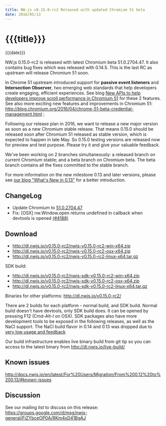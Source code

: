 ```yaml
---
title: NW.js v0.15.0-rc2 Released with updated Chromium 51 beta
date: 2016/05/13
---
```

# {{{title}}}
{{{date}}}

NW.js 0.15.0-rc2 is released with latest Chromium beta 51.0.2704.47. It also contains bug fixes which was released with 0.14.5. This is the last RC as upstream will release Chromium 51 soon.

In Chrome 51 upstream introduced support for **passive event listeners** and **Intersection Observer**, two emerging web standards that help developers create engaging, efficient experiences. See blog [New APIs to help developers improve scroll performance in Chromium 51](http://blog.chromium.org/2016/05/new-apis-to-help-developers-improve.html) for these 2 features. See also more exciting new features and improvements in Chromium 51: http://blog.chromium.org/2016/04/chrome-51-beta-credential-management.html ;

Following our release plan in 2016, we want to release a new major version as soon as a new Chromium stable release. That means 0.15.0 should be released soon after Chromium 51 released as stable version, which is expected to happen in late May. So 0.15.0 testing versions are released now for preview and test purpose. Please try it and give your valuable feedback.

We've been working on 2 branches simultaneously: a released branch on current Chromium stable; and a beta branch on Chromium beta. The beta branch contains all the fixes committed to the stable branch.

For more information on the new milestone 0.13 and later versions, please see [our blog "What's New in 0.13"](/blog/whats-new-in-0.13) for a better introduction.

## ChangeLog

- Update Chromium to [51.0.2704.47](http://googlechromereleases.blogspot.com/2016/05/beta-channel-update_12.html)
- Fix: [OSX] nw.Window.open returns undefined in callback when devtools is opened [(#4188)](https://github.com/nwjs/nw.js/issues/4188)

## Download 

* http://dl.nwjs.io/v0.15.0-rc2/nwjs-v0.15.0-rc2-win-x64.zip 
* http://dl.nwjs.io/v0.15.0-rc2/nwjs-v0.15.0-rc2-osx-x64.zip 
* http://dl.nwjs.io/v0.15.0-rc2/nwjs-v0.15.0-rc2-linux-x64.tar.gz 

SDK build: 
* http://dl.nwjs.io/v0.15.0-rc2/nwjs-sdk-v0.15.0-rc2-win-x64.zip 
* http://dl.nwjs.io/v0.15.0-rc2/nwjs-sdk-v0.15.0-rc2-osx-x64.zip 
* http://dl.nwjs.io/v0.15.0-rc2/nwjs-sdk-v0.15.0-rc2-linux-x64.tar.gz 

Binaries for other platforms: http://dl.nwjs.io/v0.15.0-rc2/ 

There are 2 builds for each platform - normal build, and SDK build. Normal build doesn't have devtools, only SDK build does. lt can be opened by pressing F12 (Cmd-Alt-I on OSX). SDK packages also have more development tools to be exposed in the following releases, as well as the NaCl support. The NaCl build flavor in 0.14 and 0.13 was dropped due to [very low usage and feedback](https://groups.google.com/d/msg/nwjs-general/uyNwqEPowd0/RfIDu1EIBQAJ)

Our build infrastructure enables live binary build from git tip so you can access to the latest binary from http://dl.nwjs.io/live-build/ 

## Known issues 
 
http://docs.nwjs.io/en/latest/For%20Users/Migration/From%200.12%20to%200.13/#known-issues

## Discussion

See our mailing list to discuss on this release: https://groups.google.com/d/msg/nwjs-general/FiZYbceOP0A/RKm4xD41BgAJ
